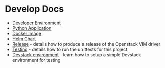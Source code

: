 # Develop Docs

- [Developer Environment](dev-env.md)
- [Python Application](python-app.md)
- [Docker Image](docker-image.md)
- [Helm Chart](helm-chart.md)
- [Release](release.md) - details how to produce a release of the Openstack VIM driver
- [Testing](testing.md) - details how to run the unittests for this project
- [Devstack environment](devstack_environment.md) - learn how to setup a simple Devstack environment for testing
